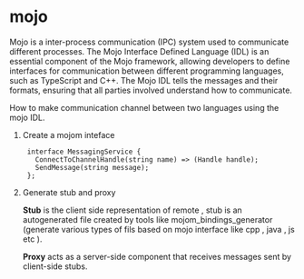 # mojo
Mojo is a inter-process communication (IPC) system used to  communicate  different processes. The Mojo Interface Defined Language (IDL) is an essential component of the Mojo framework, allowing developers to define interfaces for communication between different programming languages, such as TypeScript and C++.
The Mojo IDL tells the messages and their formats, ensuring that all parties involved understand how to communicate.

How to make communication channel between two languages using the mojo IDL.

1) Create a mojom inteface

        interface MessagingService {
          ConnectToChannelHandle(string name) => (Handle handle);
          SendMessage(string message);
        };
   
3) Generate stub and proxy
 
     **Stub** is the client side representation of remote , stub is an autogenerated file created by tools like mojom_bindings_generator (generate various types of 
     fils based on mojo interface like cpp , java , js etc ).

     **Proxy** acts as a server-side component that receives messages sent by client-side stubs.
   
